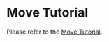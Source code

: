 # Move Tutorial

Please refer to the [Move Tutorial](https://github.com/move-language/move/tree/main/language/documentation/tutorial).
